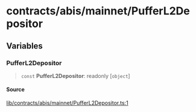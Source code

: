 # contracts/abis/mainnet/PufferL2Depositor

## Variables

### PufferL2Depositor

> `const` **PufferL2Depositor**: readonly [`object`]

#### Source

[lib/contracts/abis/mainnet/PufferL2Depositor.ts:1](https://github.com/PufferFinance/puffer-sdk/blob/1695f0989bbc85c5de805d8ff3a9407c9d81710f/lib/contracts/abis/mainnet/PufferL2Depositor.ts#L1)
